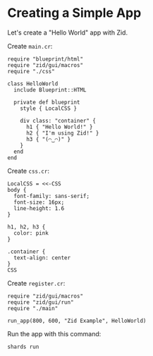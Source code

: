 # Creating a Simple App

Let's create a "Hello World" app with Zid.

Create `main.cr`:

```crystal
require "blueprint/html"
require "zid/gui/macros"
require "./css"

class HelloWorld
  include Blueprint::HTML

  private def blueprint
    style { LocalCSS }

    div class: "container" {
      h1 { "Hello World!" }
      h2 { "I'm using Zid!" }
      h3 { "(⌒‿⌒)" }
    }
  end
end
```

Create `css.cr`:

```crystal
LocalCSS = <<-CSS
body {
  font-family: sans-serif;
  font-size: 16px;
  line-height: 1.6
}

h1, h2, h3 {
  color: pink
}

.container {
  text-align: center
}
CSS
```

Create `register.cr`:

```crystal
require "zid/gui/macros"
require "zid/gui/run"
require "./main"

run_app(800, 600, "Zid Example", HelloWorld)
```

Run the app with this command:

```sh
shards run
```

